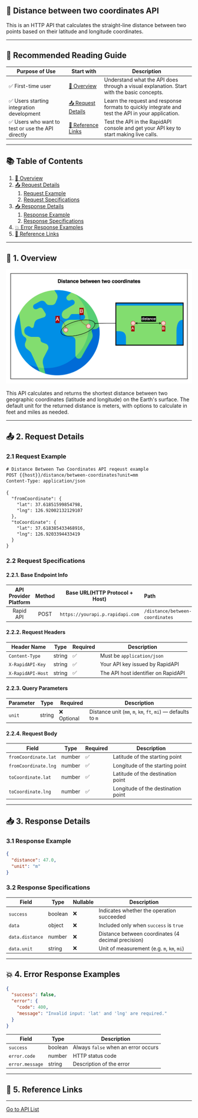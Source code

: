 ## 📄 Distance between two coordinates API

This is an HTTP API that calculates the straight-line distance between two points based on their latitude and longitude
coordinates.

---

## 👤 Recommended Reading Guide

| Purpose of Use                                   | Start with                                | Description                                                                                       |
|--------------------------------------------------|-------------------------------------------|---------------------------------------------------------------------------------------------------|
| ✅ First-time user                                | [🧭 Overview](#-1-overview)               | Understand what the API does through a visual explanation. Start with the basic concepts.         |
| ✅ Users starting integration development         | [📤 Request Details](#-2-request-details) | Learn the request and response formats to quickly integrate and test the API in your application. |
| ✅ Users who want to test or use the API directly | [🔗 Reference Links](#-5-reference-links) | Test the API in the RapidAPI console and get your API key to start making live calls.             |

---

## 📚 Table of Contents

1. [🧭 Overview](#-1-overview)
2. [📤 Request Details](#-2-request-details)
    1. [Request Example](#21-request-example)
    2. [Request Specifications](#22-request-specifications)
3. [📥 Response Details](#-3-response-details)
    1. [Response Example](#31-response-example)
    2. [Response Specifications](#32-response-specifications)
4. [💥 Error Response Examples](#-4-error-response-examples)
5. [🔗 Reference Links](#-5-reference-links)

---

## 🧭 1. Overview

![distance-between-two-coordinates](./img/distance-between-two-coordinates.png)

This API calculates and returns the shortest distance between two geographic coordinates (latitude and longitude) on the
Earth's surface.
The default unit for the returned distance is meters, with options to calculate in feet and miles as needed.

---

## 📤 2. Request Details

### 2.1 Request Example

```http request
# Distance Between Two Coordinates API reqeust example
POST {{host}}/distance/between-coordinates?unit=mm
Content-Type: application/json

{
  "fromCoordinate": {
    "lat": 37.61851599854798,
    "lng": 126.92002132129107
  },
  "toCoordinate": {
    "lat": 37.618385433468916,
    "lng": 126.9203394433419
  }
}
```

### 2.2 Request Specifications

#### 2.2.1. Base Endpoint Info

| **API Provider Platform** | **Method** | **Base URL(HTTP Protocol + Host)** | **Path**                        |
|:-------------------------:|:----------:|------------------------------------|:--------------------------------|
|         Rapid API         |    POST    | `https://yourapi.p.rapidapi.com`   | `/distance/between-coordinates` |

#### 2.2.2. Request Headers

| Header Name       | Type   | Required | Description                         |
|-------------------|--------|----------|-------------------------------------|
| `Content-Type`    | string | ✅        | Must be `application/json`          |
| `X-RapidAPI-Key`  | string | ✅        | Your API key issued by RapidAPI     |
| `X-RapidAPI-Host` | string | ✅        | The API host identifier on RapidAPI |

#### 2.2.3. Query Parameters

| Parameter | Type   | Required   | Description                                                   |
|-----------|--------|------------|---------------------------------------------------------------|
| `unit`    | string | ❌ Optional | Distance unit (`mm`, `m`, `km`, `ft`, `mi`) — defaults to `m` |

#### 2.2.4. Request Body

| Field                | Type   | Required | Description                        |
|----------------------|--------|----------|------------------------------------|
| `fromCoordinate.lat` | number | ✅        | Latitude of the starting point     |
| `fromCoordinate.lng` | number | ✅        | Longitude of the starting point    |
| `toCoordinate.lat`   | number | ✅        | Latitude of the destination point  |
| `toCoordinate.lng`   | number | ✅        | Longitude of the destination point |

---

## 📥 3. Response Details

### 3.1 Response Example

```json
{
  "distance": 47.0,
  "unit": "m"
}
```

### 3.2 Response Specifications

| Field           | Type    | Nullable | Description                                        |
|-----------------|---------|----------|----------------------------------------------------|
| `success`       | boolean | ❌        | Indicates whether the operation succeeded          |
| `data`          | object  | ❌        | Included only when `success` is `true`             |
| `data.distance` | number  | ❌        | Distance between coordinates (4 decimal precision) |
| `data.unit`     | string  | ❌        | Unit of measurement (e.g. `m`, `km`, `mi`)         |

---

## 💥 4. Error Response Examples

```json
{
  "success": false,
  "error": {
    "code": 400,
    "message": "Invalid input: 'lat' and 'lng' are required."
  }
}
```

| Field           | Type    | Description                         |
|-----------------|---------|-------------------------------------|
| `success`       | boolean | Always `false` when an error occurs |
| `error.code`    | number  | HTTP status code                    |
| `error.message` | string  | Description of the error            |

---

## 🔗 5. Reference Links

---

[Go to API List](../index.md)